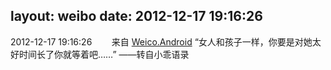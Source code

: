 layout: weibo
date: 2012-12-17 19:16:26
---
<meta name="referrer" content="no-referrer" />

2012-12-17 19:16:26  &nbsp;&nbsp;&nbsp;&nbsp;&nbsp;&nbsp; 来自 <a href="http://app.weibo.com/t/feed/l4RWD" rel="nofollow">Weico.Android</a>
“女人和孩子一样，你要是对她太好时间长了你就等着吧……” ——转自小乖语录 ​​​
